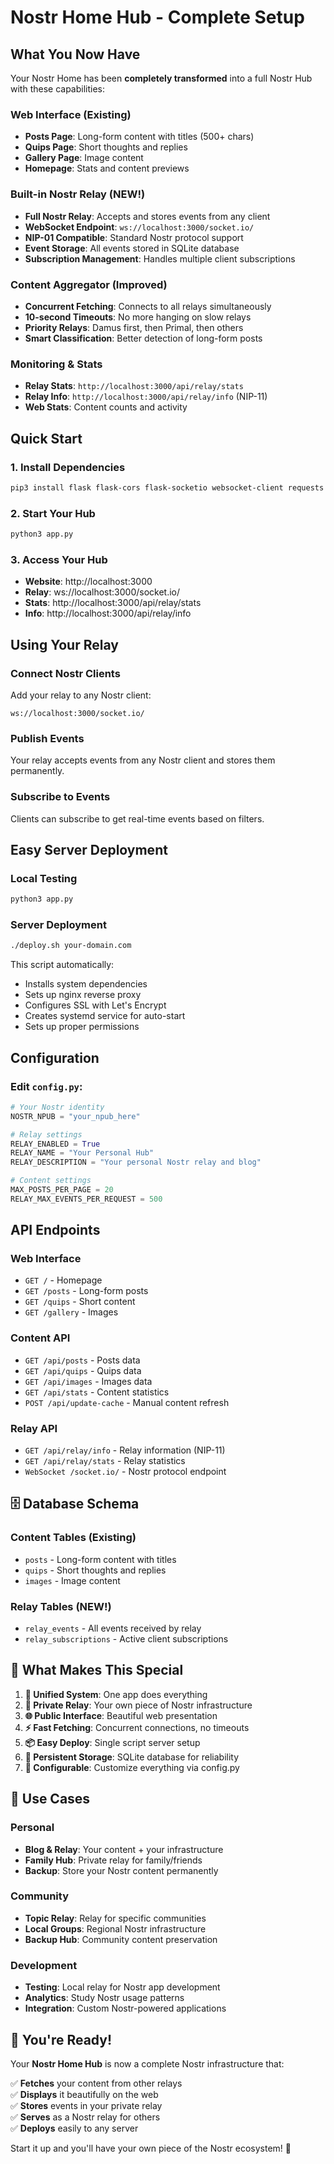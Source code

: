 # Nostr Home Hub - Complete Setup

## What You Now Have

Your Nostr Home has been **completely transformed** into a full Nostr Hub with these capabilities:

### Web Interface (Existing)
- **Posts Page**: Long-form content with titles (500+ chars)
- **Quips Page**: Short thoughts and replies
- **Gallery Page**: Image content
- **Homepage**: Stats and content previews

### Built-in Nostr Relay (NEW!)
- **Full Nostr Relay**: Accepts and stores events from any client
- **WebSocket Endpoint**: `ws://localhost:3000/socket.io/`
- **NIP-01 Compatible**: Standard Nostr protocol support
- **Event Storage**: All events stored in SQLite database
- **Subscription Management**: Handles multiple client subscriptions

### Content Aggregator (Improved)
- **Concurrent Fetching**: Connects to all relays simultaneously
- **10-second Timeouts**: No more hanging on slow relays
- **Priority Relays**: Damus first, then Primal, then others
- **Smart Classification**: Better detection of long-form posts

### Monitoring & Stats
- **Relay Stats**: `http://localhost:3000/api/relay/stats`
- **Relay Info**: `http://localhost:3000/api/relay/info` (NIP-11)
- **Web Stats**: Content counts and activity

## Quick Start

### 1. Install Dependencies
```bash
pip3 install flask flask-cors flask-socketio websocket-client requests python-dotenv schedule
```

### 2. Start Your Hub
```bash
python3 app.py
```

### 3. Access Your Hub
- **Website**: http://localhost:3000
- **Relay**: ws://localhost:3000/socket.io/
- **Stats**: http://localhost:3000/api/relay/stats
- **Info**: http://localhost:3000/api/relay/info

## Using Your Relay

### Connect Nostr Clients
Add your relay to any Nostr client:
```
ws://localhost:3000/socket.io/
```

### Publish Events
Your relay accepts events from any Nostr client and stores them permanently.

### Subscribe to Events
Clients can subscribe to get real-time events based on filters.

## Easy Server Deployment

### Local Testing
```bash
python3 app.py
```

### Server Deployment
```bash
./deploy.sh your-domain.com
```

This script automatically:
- Installs system dependencies
- Sets up nginx reverse proxy
- Configures SSL with Let's Encrypt
- Creates systemd service for auto-start
- Sets up proper permissions

## Configuration

### Edit `config.py`:
```python
# Your Nostr identity
NOSTR_NPUB = "your_npub_here"

# Relay settings
RELAY_ENABLED = True
RELAY_NAME = "Your Personal Hub"
RELAY_DESCRIPTION = "Your personal Nostr relay and blog"

# Content settings  
MAX_POSTS_PER_PAGE = 20
RELAY_MAX_EVENTS_PER_REQUEST = 500
```

## API Endpoints

### Web Interface
- `GET /` - Homepage
- `GET /posts` - Long-form posts
- `GET /quips` - Short content
- `GET /gallery` - Images

### Content API
- `GET /api/posts` - Posts data
- `GET /api/quips` - Quips data  
- `GET /api/images` - Images data
- `GET /api/stats` - Content statistics
- `POST /api/update-cache` - Manual content refresh

### Relay API
- `GET /api/relay/info` - Relay information (NIP-11)
- `GET /api/relay/stats` - Relay statistics
- `WebSocket /socket.io/` - Nostr protocol endpoint

## 🗄️ Database Schema

### Content Tables (Existing)
- `posts` - Long-form content with titles
- `quips` - Short thoughts and replies
- `images` - Image content

### Relay Tables (NEW!)
- `relay_events` - All events received by relay
- `relay_subscriptions` - Active client subscriptions

## 🎯 What Makes This Special

1. **🔄 Unified System**: One app does everything
2. **📡 Private Relay**: Your own piece of Nostr infrastructure  
3. **🌐 Public Interface**: Beautiful web presentation
4. **⚡ Fast Fetching**: Concurrent connections, no timeouts
5. **📦 Easy Deploy**: Single script server setup
6. **💾 Persistent Storage**: SQLite database for reliability
7. **🔧 Configurable**: Customize everything via config.py

## 🌟 Use Cases

### Personal
- **Blog & Relay**: Your content + your infrastructure
- **Family Hub**: Private relay for family/friends
- **Backup**: Store your Nostr content permanently

### Community  
- **Topic Relay**: Relay for specific communities
- **Local Groups**: Regional Nostr infrastructure
- **Backup Hub**: Community content preservation

### Development
- **Testing**: Local relay for Nostr app development
- **Analytics**: Study Nostr usage patterns
- **Integration**: Custom Nostr-powered applications

## 🎉 You're Ready!

Your **Nostr Home Hub** is now a complete Nostr infrastructure that:

✅ **Fetches** your content from other relays  
✅ **Displays** it beautifully on the web  
✅ **Stores** events in your private relay  
✅ **Serves** as a Nostr relay for others  
✅ **Deploys** easily to any server  

Start it up and you'll have your own piece of the Nostr ecosystem! 🚀
